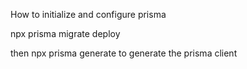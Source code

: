 How to initialize and configure prisma

npx prisma migrate deploy

then npx prisma generate to generate the prisma client